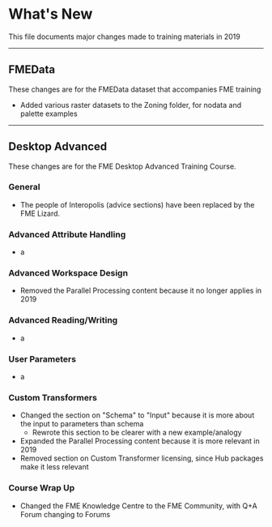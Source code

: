 # What's New #
This file documents major changes made to training materials in 2019

---

## FMEData ##
These changes are for the FMEData dataset that accompanies FME training

- Added various raster datasets to the Zoning folder, for nodata and palette examples

---

## Desktop Advanced ##
These changes are for the FME Desktop Advanced Training Course.

### General ###
- The people of Interopolis (advice sections) have been replaced by the FME Lizard. 

### Advanced Attribute Handling ###
- a

### Advanced Workspace Design ###
- Removed the Parallel Processing content because it no longer applies in 2019

### Advanced Reading/Writing ###
- a

### User Parameters ###
- a

### Custom Transformers ###
- Changed the section on "Schema" to "Input" because it is more about the input to parameters than schema
	- Rewrote this section to be clearer with a new example/analogy
- Expanded the Parallel Processing content because it is more relevant in 2019
- Removed section on Custom Transformer licensing, since Hub packages make it less relevant


### Course Wrap Up ###
- Changed the FME Knowledge Centre to the FME Community, with Q+A Forum changing to Forums 
